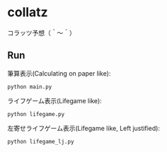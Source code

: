 # collatz

コラッツ予想（＾～＾）

## Run

筆算表示(Calculating on paper like):  

```shell
python main.py
```

ライフゲーム表示(Lifegame like):  

```shell
python lifegame.py
```

左寄せライフゲーム表示(Lifegame like, Left justified):  

```shell
python lifegame_lj.py
```
